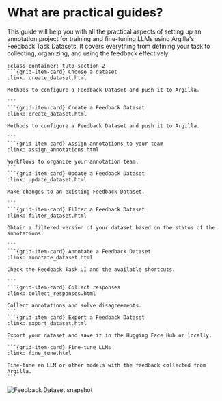 # What are practical guides?

This guide will help you with all the practical aspects of setting up an annotation project for training and fine-tuning LLMs using Argilla's Feedback Task Datasets. It covers everything from defining your task to collecting, organizing, and using the feedback effectively.

````{grid}  1 1 3 3
:class-container: tuto-section-2
```{grid-item-card} Choose a dataset
:link: create_dataset.html

Methods to configure a Feedback Dataset and push it to Argilla.

```
```{grid-item-card} Create a Feedback Dataset
:link: create_dataset.html

Methods to configure a Feedback Dataset and push it to Argilla.

```
```{grid-item-card} Assign annotations to your team
:link: assign_annotations.html

Workflows to organize your annotation team.
```
```{grid-item-card} Update a Feedback Dataset
:link: update_dataset.html

Make changes to an existing Feedback Dataset.

```
```{grid-item-card} Filter a Feedback Dataset
:link: filter_dataset.html

Obtain a filtered version of your dataset based on the status of the annotations.

```
```{grid-item-card} Annotate a Feedback Dataset
:link: annotate_dataset.html

Check the Feedback Task UI and the available shortcuts.

```
```{grid-item-card} Collect responses
:link: collect_responses.html

Collect annotations and solve disagreements.
```
```{grid-item-card} Export a Feedback Dataset
:link: export_dataset.html

Export your dataset and save it in the Hugging Face Hub or locally.
```
```{grid-item-card} Fine-tune LLMs
:link: fine_tune.html

Fine-tune an LLM or other models with the feedback collected from Argilla.
```
````

![Feedback Dataset snapshot](/_static/images/llms/snapshot-feedback-demo.png)